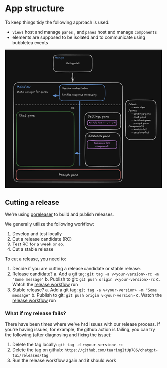 # App structure

To keep things tidy the following approach is used:
  * `views` host and manage `panes` , and `panes` host and manage `components`
  * elements are supposed to be isolated and to communicate using bubbletea events

![application components scheme](./images/app-scheme.png "app-scheme")

## Cutting a release

We're using [goreleaser](https://goreleaser.com/) to build and publish releases.

We generally utilize the following workflow:

1. Develop and test locally
2. Cut a release candidate (RC)
3. Test RC for a week or so.
4. Cut a stable release

To cut a release, you need to:

1. Decide if you are cutting a release candidate or stable release.
2. Release candidate? 
  a. Add a git tag: `git tag -a v<your-version>-rc -m "Some message"`
  b. Publish to git: `git push origin v<your-version>-rc`
  c. Watch the [release workflow](https://github.com/tearingItUp786/chatgpt-tui/actions/workflows/release.yaml) run
3. Stable release?
  a. Add a git tag: `git tag -a v<your-version> -m "Some message"`
  b. Publish to git: `git push origin v<your-version>`
  c. Watch the [release workflow](https://github.com/tearingItUp786/chatgpt-tui/actions/workflows/release.yaml) run

### What if my release fails? 

There have been times where we've had issues with our release process. If you're having issues, 
for example, the github action is failing, you can try the following (after diagnosing and fixing the issue):

1. Delete the tag locally: `git tag -d v<your-version>-rc`
2. Delete the tag on github: `https://github.com/tearingItUp786/chatgpt-tui/releases/tag`
3. Run the release workflow again and it should work

